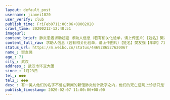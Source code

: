 ```yaml
---
layout: default_post
username: jiamei1020
user_verify: club
publish_time: FriFeb0711:00:06+08002020
crawl_time: 20200212-12:40:51
imageurl: 
content_brief: 肺炎患者求助超话 求助人信息（若有相关化验单，请上传图片）【姓名】樊友强【年龄】71【所在城市】武汉【所在小区、社区】武汉市环亚大厦【患病时间】1月23日【联系方式】●●●【其他紧急联系人】●●●【病情描述】 有一类人他们的名字不曾在新闻的新馆肺炎统计数字之内，他 ...全文
content_full_raw: 求助人信息（若有相关化验单，请上传图片）【姓名】樊友强【年龄】71【所在城市】武汉【所在小区、社区】武汉市环亚大厦【患病时间】1月23日【联系方式】●●●【其他紧急联系人】●●●【病情描述】有一类人他们的名字不曾在新闻的新馆肺炎统计数字之内，他们的死亡证明上诊断只是“肺炎”，但背后却是一个家庭从失望到绝望到悲痛的日日夜夜。我叫曹明正，今天是我家老伴出现症状的第12天，老伴架着呼吸机，CT显示“双肺磨玻璃样感染灶”，但是核酸检测一直显示阴性。我们拿着CT找过许多医生，有的说已可以确诊，中晚期，建议立刻治疗，但我所在的新华医院却说，目前还好，居家隔离就行。目前依然没有一家医院愿意收留我们。咳血、靠呼吸机过日，我不知道还能坚持多久。我们只是一个普通人、平凡的家庭，只求按照新闻上的规则，给我们尽快确诊，只求一个床位！在这场战斗中，我们已是命运共同体，没有人出声的最后，就是最后无人能站出来发声，请帮我们转发，谢谢大家！樊启昶●●●曹明正●●●#新型肺炎求助通道开启#
status_url: https://m.weibo.cn/status/4469286527620067
name_: 樊友强
age_: 71
city_: 武汉
address_: 武汉市环亚大厦
since_: 1月23日
tel_: ●●●
tel2_: ●●●
desc_: 有一类人他们的名字不曾在新闻的新馆肺炎统计数字之内，他们的死亡证明上诊断只是“肺炎”，但背后却是一个家庭从失望到绝望到悲痛的日日夜夜。我叫曹明正，今天是我家老伴出现症状的第12天，老伴架着呼吸机，CT显示“双肺磨玻璃样感染灶”，但是核酸检测一直显示阴性。我们拿着CT找过许多医生，有的说已可以确诊，中晚期，建议立刻治疗，但我所在的新华医院却说，目前还好，居家隔离就行。目前依然没有一家医院愿意收留我们。咳血、靠呼吸机过日，我不知道还能坚持多久。我们只是一个普通人、平凡的家庭，只求按照新闻上的规则，给我们尽快确诊，只求一个床位！在这场战斗中，我们已是命运共同体，没有人出声的最后，就是最后无人能站出来发声，请帮我们转发，谢谢大家！樊启昶●●●曹明正●●●#新型肺炎求助通道开启#
publish_timestamp: 2020-02-07 11:00:06+08:00
---
```

